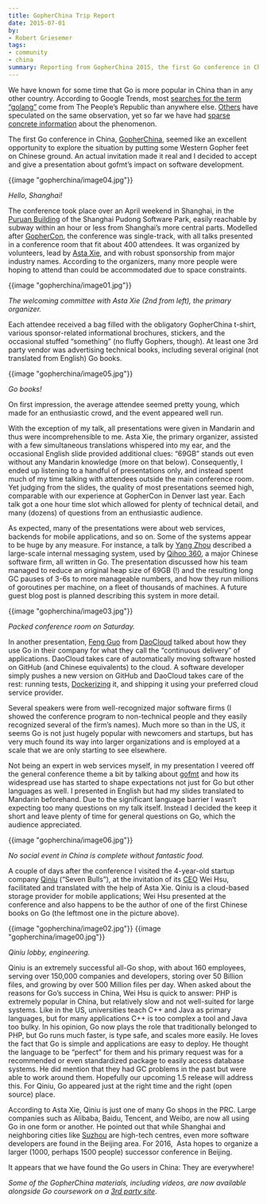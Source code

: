 ```yaml
---
title: GopherChina Trip Report
date: 2015-07-01
by:
- Robert Griesemer
tags:
- community
- china
summary: Reporting from GopherChina 2015, the first Go conference in China.
---
```



We have known for some time that Go is more popular in China than in any other
country.
According to Google Trends, most [searches for the term “golang”](https://www.google.com/trends/explore#q=golang) come from The People’s Republic than anywhere else.
[Others](http://herman.asia/why-is-go-popular-in-china) have speculated on
the same observation, yet so far we have had
[sparse concrete information](https://news.ycombinator.com/item?id=8872400)
about the phenomenon.

The first Go conference in China, [GopherChina](http://gopherchina.org/),
seemed like an excellent opportunity to explore the situation by putting some
Western Gopher feet on Chinese ground. An actual invitation made it real and I
decided to accept and give a presentation about gofmt’s impact on software
development.

{{image "gopherchina/image04.jpg"}}

_Hello, Shanghai!_

The conference took place over an April weekend in Shanghai, in the
[Puruan Building](https://www.google.com/maps/place/Puruan+Bldg,+Pudong,+Shanghai,+China)
of the Shanghai Pudong Software Park, easily reachable by subway within an hour
or less from Shanghai’s more central parts.
Modelled after [GopherCon](http://www.gophercon.com), the conference was
single-track, with all talks presented in a conference room that fit about 400
attendees.
It was organized by volunteers, lead by [Asta Xie](https://github.com/astaxie),
and with robust sponsorship from major industry names. According to the
organizers, many more people were hoping to attend than could be accommodated
due to space constraints.

{{image "gopherchina/image01.jpg"}}

_The welcoming committee with Asta Xie (2nd from left), the primary organizer._

Each attendee received a bag filled with the obligatory GopherChina t-shirt,
various sponsor-related informational brochures, stickers, and the occasional
stuffed “something” (no fluffy Gophers, though). At least one 3rd party vendor
was advertising technical books, including several original (not translated
from English) Go books.

{{image "gopherchina/image05.jpg"}}

_Go books!_

On first impression, the average attendee seemed pretty young, which made for
an enthusiastic crowd, and the event appeared well run.

With the exception of my talk, all presentations were given in Mandarin and
thus were incomprehensible to me. Asta Xie, the primary organizer, assisted
with a few simultaneous translations whispered into my ear, and the occasional
English slide provided additional clues: “69GB” stands out even without any
Mandarin knowledge (more on that below). Consequently, I ended up listening to
a handful of presentations only, and instead spent much of my time talking with
attendees outside the main conference room. Yet judging from the slides, the
quality of most presentations seemed high, comparable with our experience at
GopherCon in Denver last year. Each talk got a one hour time slot which allowed
for plenty of technical detail, and many (dozens) of questions from an
enthusiastic audience.

As expected, many of the presentations were about web services, backends for
mobile applications, and so on. Some of the systems appear to be huge by any
measure.
For instance, a talk by [Yang Zhou](http://gopherchina.org/user/zhouyang)
described a large-scale internal messaging system, used by
[Qihoo 360](http://www.360.cn/), a major Chinese software firm, all written
in Go. The presentation discussed how his team managed to reduce an original
heap size of 69GB (!) and the resulting long GC pauses of 3-6s to more
manageable numbers, and how they run millions of goroutines per machine, on a
fleet of thousands of machines. A future guest blog post is planned describing
this system in more detail.

{{image "gopherchina/image03.jpg"}}

_Packed conference room on Saturday._

In another presentation, [Feng Guo](http://gopherchina.org/user/guofeng) from
[DaoCloud](https://www.daocloud.io/) talked about how they use Go in their
company for what they call the “continuous delivery” of applications. DaoCloud
takes care of automatically moving software hosted on GitHub (and Chinese
equivalents) to the cloud. A software developer simply pushes a new version on
GitHub and DaoCloud takes care of the rest: running tests,
[Dockerizing](https://www.docker.com/) it, and shipping it using your
preferred cloud service provider.

Several speakers were from well-recognized major software firms (I showed the
conference program to non-technical people and they easily recognized several
of the firm’s names). Much more so than in the US, it seems Go is not just
hugely popular with newcomers and startups, but has very much found its way
into larger organizations and is employed at a scale that we are only starting
to see elsewhere.

Not being an expert in web services myself, in my presentation I veered off the
general conference theme a bit by talking about
[gofmt](https://golang.org/cmd/gofmt/) and how its widespread use has started
to shape expectations not just for Go but other languages as well.
I presented in English but had my slides translated to Mandarin beforehand. Due
to the significant language barrier I wasn’t expecting too many questions on my
talk itself.
Instead I decided the keep it short and leave plenty of time for general
questions on Go, which the audience appreciated.

{{image "gopherchina/image06.jpg"}}

_No social event in China is complete without fantastic food._

A couple of days after the conference I visited the 4-year-old startup company
[Qiniu](http://www.qiniu.com/) (“Seven Bulls”), at the invitation of its
[CEO](http://gopherchina.org/user/xushiwei) Wei Hsu, facilitated and
translated with the help of Asta Xie. Qiniu is a cloud-based storage provider
for mobile applications; Wei Hsu presented at the conference and also happens
to be the author of one of the first Chinese books on Go (the leftmost one in
the picture above).

{{image "gopherchina/image02.jpg"}}
{{image "gopherchina/image00.jpg"}}

_Qiniu lobby, engineering._

Qiniu is an extremely successful all-Go shop, with about 160 employees, serving
over 150,000 companies and developers, storing over 50 Billion files, and
growing by over 500 Million files per day. When asked about the reasons for
Go’s success in China, Wei Hsu is quick to answer: PHP is extremely popular in
China, but relatively slow and not well-suited for large systems. Like in the
US, universities teach C++ and Java as primary languages, but for many
applications C++ is too complex a tool and Java too bulky. In his opinion, Go
now plays the role that traditionally belonged to PHP, but Go runs much faster,
is type safe, and scales more easily. He loves the fact that Go is simple and
applications are easy to deploy. He thought the language to be “perfect” for
them and his primary request was for a recommended or even standardized package
to easily access database systems. He did mention that they had GC problems in
the past but were able to work around them. Hopefully our upcoming 1.5 release
will address this. For Qiniu, Go appeared just at the right time and the right
(open source) place.

According to Asta Xie, Qiniu is just one of many Go shops in the PRC. Large
companies such as Alibaba, Baidu, Tencent, and Weibo, are now all using Go in
one form or another. He pointed out that while Shanghai and neighboring cities
like [Suzhou](https://www.google.com/maps/place/Suzhou,+Jiangsu,+China) are
high-tech centres, even more software developers are found in the Beijing area.
For 2016,  Asta hopes to organize a larger (1000, perhaps 1500 people)
successor conference in Beijing.

It appears that we have found the Go users in China: They are everywhere!

_Some of the GopherChina materials, including videos, are now available alongside Go coursework on a_ [_3rd party site_](http://www.imooc.com/view/407).
